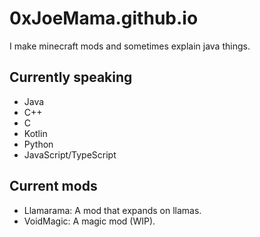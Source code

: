 # 0xJoeMama.github.io

I make minecraft mods and sometimes explain java things.

## Currently speaking 
* Java
* C++
* C
* Kotlin
* Python
* JavaScript/TypeScript

## Current mods
- Llamarama: A mod that expands on llamas.
- VoidMagic: A magic mod (WIP).
